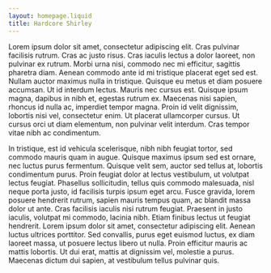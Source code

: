 ```yaml
---
layout: homepage.liquid
title: Hardcore Shirley
---
```

Lorem ipsum dolor sit amet, consectetur adipiscing elit. Cras pulvinar facilisis rutrum. Cras ac justo risus. Cras iaculis lectus a dolor laoreet, non pulvinar ex rutrum. Morbi urna nisi, commodo nec mi efficitur, sagittis pharetra diam. Aenean commodo ante id mi tristique placerat eget sed est. Nullam auctor maximus nulla in tristique. Quisque eu metus et diam posuere accumsan. Ut id interdum lectus. Mauris nec cursus est. Quisque ipsum magna, dapibus in nibh et, egestas rutrum ex. Maecenas nisi sapien, rhoncus id nulla ac, imperdiet tempor magna. Proin id velit dignissim, lobortis nisi vel, consectetur enim. Ut placerat ullamcorper cursus. Ut cursus orci ut diam elementum, non pulvinar velit interdum. Cras tempor vitae nibh ac condimentum.



In tristique, est id vehicula scelerisque, nibh nibh feugiat tortor, sed commodo mauris quam in augue. Quisque maximus ipsum sed est ornare, nec luctus purus fermentum. Quisque velit sem, auctor sed tellus at, lobortis condimentum purus. Proin feugiat dolor at lectus vestibulum, ut volutpat lectus feugiat. Phasellus sollicitudin, tellus quis commodo malesuada, nisl neque porta justo, id facilisis turpis ipsum eget arcu. Fusce gravida, lorem posuere hendrerit rutrum, sapien mauris tempus quam, ac blandit massa dolor ut ante. Cras facilisis iaculis nisi rutrum feugiat. Praesent in justo iaculis, volutpat mi commodo, lacinia nibh. Etiam finibus lectus ut feugiat hendrerit. Lorem ipsum dolor sit amet, consectetur adipiscing elit. Aenean luctus ultrices porttitor. Sed convallis, purus eget euismod luctus, ex diam laoreet massa, ut posuere lectus libero ut nulla. Proin efficitur mauris ac mattis lobortis. Ut dui erat, mattis at dignissim vel, molestie a purus. Maecenas dictum dui sapien, at vestibulum tellus pulvinar quis.